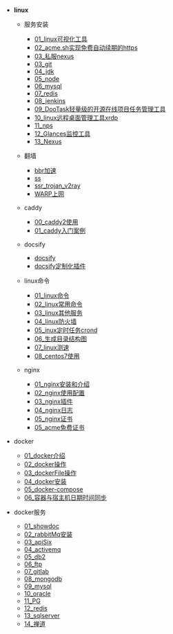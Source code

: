 
- **linux**
  - 服务安装
    - [01_linux可视化工具](linux/服务/01linux可视化工具.md)
    - [02_acme.sh实现免费自动续期的https](linux/服务/02acme.sh实现免费自动续期的https.md)
    - [03_私服nexus](linux/服务/03nexus.md)
    - [03_git](linux/服务/05git.md)
    - [04_jdk](linux/服务/jdk.md)
    - [05_node](linux/服务/node.md)
    - [06_mysql](linux/服务/mysql.md)
    - [07_redis](linux/服务/redis.md)
    - [08_jenkins](linux/服务/Jenkins.md) 
    - [09_DooTask轻量级的开源在线项目任务管理工具](linux/服务/在线项目任务管理工具.md)
    - [10_linux远程桌面管理工具xrdp](linux/服务/xrdp.md)
    - [11_nps](linux/服务/nps.md)
    - [12_Glances监控工具](linux/服务/04_Glances监控工具.md)
    - [13_Nexus](linux/服务/11_Nexus.md)
    
  - 翻墙
    - [bbr加速](linux/服务/翻墙/bbr.md)
    - [ss](linux/服务/翻墙/ss.md)
    - [ssr_trojan_v2ray](linux/服务/翻墙/ssr_trojan_v2ray.md)
    - [WARP上网](linux/服务/翻墙/WARP.md)

  - caddy
    - [00_caddy2使用](linux/服务/caddy/00caddy2使用.md)
    - [01_caddy入门案例](linux/服务/caddy/01caddy入门案例.md)

  - docsify
    - [docsify](linux/服务/docsify.md)
    - [docsify定制化插件](linux/服务/定制化插件.md)

  - linux命令
    - [01_linux命令](linux/功能/常用的命令.md)
    - [02_linux常用命令](linux/功能/linux.md)
    - [03_linux其他服务](linux/功能/常用的功能.md)
    - [04_linux防火墙](linux/功能/linux_firewall.md)    
    - [05_inux定时任务crond](linux/功能/linux定时任务crond.md)    
    - [06_生成目录结构图](linux/功能/生成目录结构图.md)   
    - [07_linux测速](linux/功能/07_linux测速.md)   
    - [08_centos7使用](linux/功能/08_centos7使用.md)   

  - nginx 
    - [01_nginx安装和介绍](linux/nginx/01_nginx安装和介绍.md)
    - [02_nginx使用配置](linux/nginx/02_nginx使用配置.md)
    - [03_nginx插件](linux/nginx/03_nginx插件.md)
    - [04_nginx日志](linux/nginx/04_nginx日志.md)
    - [05_nginx证书](linux/nginx/05_nginx证书.md)
    - [05_acme免费证书](linux/nginx/05_acme免费证书.md)

- docker
  - [01_docker介绍](linux/docker/01_docker介绍.md)
  - [02_docker操作](linux/docker/02_docker操作.md)
  - [03_dockerFile操作](linux/docker/03_dockerFile操作.md)
  - [04_docker安装](linux/docker/docker安装.md)
  - [05_docker-compose](linux/docker/docker-compose.md)
  - [06_容器与宿主机日期时间同步](linux/docker/06_容器与宿主机日期时间同步.md)

- docker服务
  - [01_showdoc](linux/docker服务/01_showdoc.md)
  - [02_rabbitMq安装](linux/docker服务/02_rabbitMq安装.md)
  - [03_apiSix](linux/docker服务/03_apiSix.md)
  - [04_activemq](linux/docker服务/04_activemq.md)
  - [05_db2](linux/docker服务/05_db2.md)
  - [06_ftp](linux/docker服务/06_ftp.md)
  - [07_gitlab](linux/docker服务/07_gitlab.md)
  - [08_mongodb](linux/docker服务/08_mongodb.md)
  - [09_mysql](linux/docker服务/09_mysql.md)
  - [10_oracle](linux/docker服务/10_oracle.md)
  - [11_PG](linux/docker服务/11_PG.md)
  - [12_redis](linux/docker服务/12_redis.md)
  - [13_sqlserver](linux/docker服务/13_sqlserver.md)
  - [14_禅道](linux/docker服务/14_禅道.md)